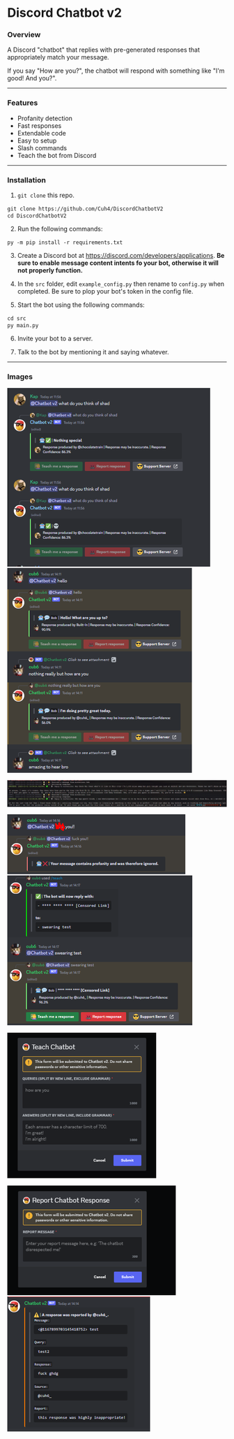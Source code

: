 # Discord Chatbot v2

### **Overview**
A Discord "chatbot" that replies with pre-generated responses that appropriately match your message.

If you say "How are you?", the chatbot will respond with something like "I'm good! And you?".

---

### **Features**
- Profanity detection
- Fast responses
- Extendable code
- Easy to setup
- Slash commands
- Teach the bot from Discord

---

### **lnstallation**
1) `git clone` this repo.
```
git clone https://github.com/Cuh4/DiscordChatbotV2
cd DiscordChatbotV2
```

2) Run the following commands:
```
py -m pip install -r requirements.txt
```

3) Create a Discord bot at https://discord.com/developers/applications. **Be sure to enable message content intents fo your bot, otherwise it will not properly function.**

4) In the `src` folder, edit `example_config.py` then rename to `config.py` when completed. Be sure to plop your bot's token in the config file.

5) Start the bot using the following commands:
```
cd src
py main.py
```

6) Invite your bot to a server.

7) Talk to the bot by mentioning it and saying whatever.

---

### **Images**
![Conversation](imgs/conversation1.png)
![Conversation](imgs/conversation2.png)

![Status updates in terminal](imgs/terminalMessages.png)

![Profanity detection](imgs/profanityDetection1.png)
![Profanity detection](imgs/profanityDetection2.png)

![Teach the chatbot from Discord](imgs/teachingForm.png)

![Report responses](imgs/report1.png)
![Report responses](imgs/report2.png)